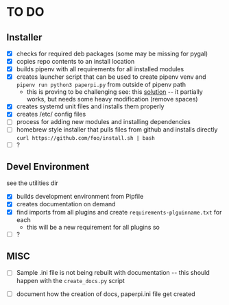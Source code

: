 # TO DO

## Installer
* [x] checks for required deb packages (some may be missing for pygal)
* [x] copies repo contents to an install location
* [x] builds pipenv with all requirements for all installed modules
* [x] creates launcher script that can be used to create pipenv venv and `pipenv run python3 paperpi.py` from outside of pipenv path
    - this is proving to be challenging see: this [solution](https://titanwolf.org/Network/Articles/Article?AID=41470348-ec29-40b8-9068-e19d4656137a) -- it partially works, but needs some heavy modification (remove spaces)
* [x] creates systemd unit files and installs them properly
* [x] creates /etc/ config files
* [ ] process for adding new modules and installing dependencies
* [ ] homebrew style installer that pulls files from github and installs directly `curl https://github.com/foo/install.sh | bash`
* [ ] ?

## Devel Environment
see the utilities dir

* [x] builds development environment from Pipfile
* [x] creates documentation on demand 
* [x] find imports from all plugins and create `requirements-plguinname.txt` for each
    - this will be a new requirement for all plugins so
* [ ] ?

## MISC
* [ ] Sample .ini file is not being rebuilt with documentation -- this should happen with the `create_docs.py` script
* [ ] document how the creation of docs, paperpi.ini file get created

    